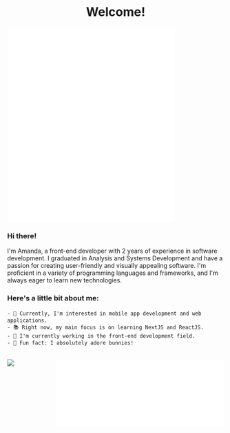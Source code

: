 <h1 align="center">Welcome!</h1>

<div style="display: flex; flex-direction: column;">
<div width="40%">
<img width="390" align="left" src="./metrics/metrics.svg"> 
</div>
</div>
<div width="390">
<h3>Hi there!</h3>
I'm Amanda, a front-end developer with 2 years of experience in software development. I graduated in Analysis and Systems Development and have a passion for creating user-friendly and visually appealing software. I'm proficient in a variety of programming languages and frameworks, and I'm always eager to learn new technologies.

<br>

<h3>Here's a little bit about me:</h3>

    - 📍 Currently, I'm interested in mobile app development and web applications.
    - 📚 Right now, my main focus is on learning NextJS and ReactJS.
    - 💼 I'm currently working in the front-end development field.
    - 🐰 Fun fact: I absolutely adore bunnies!

</div>
</div>

<br>

<div>
<img align="left" src="https://media.giphy.com/media/VKWax7JlQsily/giphy.gif">

<img align="right" width="390" src="./metrics/about-me.svg">
